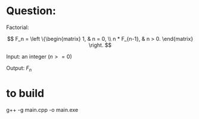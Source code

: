 # Question:

Factorial:

$$
F_n =
\left
\{\begin{matrix}
1, & n = 0, \\
n * F_{n-1}, & n > 0.
\end{matrix}
\right.
$$

Input: an integer ($n >= 0$)

Output: $F_{n}$

# to build

g++ -g main.cpp -o main.exe
